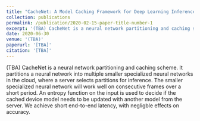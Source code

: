 ```yaml
---
title: "CacheNet: A Model Caching Framework for Deep Learning Inference on Edge"
collection: publications
permalink: /publication/2020-02-15-paper-title-number-1
excerpt: '(TBA) CacheNet is a neural network partitioning and caching scheme. It partitions a neural network into multiple smaller specialized neural networks in the cloud, where a server selects partitions for inference.'
date: 2020-06-30
venue: '(TBA)'
paperurl: '[TBA]'
citation: '[TBA]'
---
```


 (TBA) CacheNet is a neural network partitioning and caching scheme. It partitions a neural network into multiple smaller specialized neural networks in the cloud, where a server selects partitions for inference. The smaller specialized neural network will work well on consecutive frames over a short period. An entropy function on the input is used to decide if the cached device model needs to be updated with another model from the server. We achieve short end-to-end latency, with negligble effects on accuracy.

<!-- [Download paper here](http://academicpages.github.io/files/paper1.pdf)

Recommended citation: Your Name, You. (2009). "Paper Title Number 1." <i>Journal 1</i>. 1(1). -->